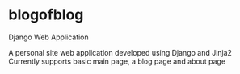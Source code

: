 # blogofblog
Django Web Application

A personal site web application developed using Django and Jinja2 <br>
Currently supports basic main page, a blog page and about page
